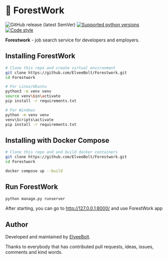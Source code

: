 # 🌳 ForestWork
![GitHub release (latest SemVer)](https://img.shields.io/github/v/release/ElveeBolt/forestwork)
[![Supported python versions](https://img.shields.io/badge/python-3.10-blue)](https://www.python.org/downloads/)
[![Code style](https://img.shields.io/badge/code%20style-PEP8-blue)](https://peps.python.org/pep-0008/)

**Forestwork** - job search service for developers and employers.


## Installing ForestWork

```bash
# Clone this repo and create virtual environment
git clone https://github.com/ElveeBolt/Forestwork.git
cd Forestwork

# For Linux/Ubuntu
python3 -m venv venv
source venv\bin\activate
pip install -r requirements.txt

# For Windows
python -m venv venv
venv\Scripts\activate
pip install -r requirements.txt
```

## Installing with Docker Compose
```bash
# Clone this repo and and build docker containers
git clone https://github.com/ElveeBolt/Forestwork.git
cd Forestwork

docker compose up --build
```

## Run ForestWork
```bash
python manage.py runserver
```

After starting, you can go to http://127.0.0.1:8000/ and use ForestWork app

## Author
Developed and maintained by [ElveeBolt](https://github.com/ElveeBolt).

Thanks to everybody that has contributed pull requests, ideas, issues, comments and kind words.